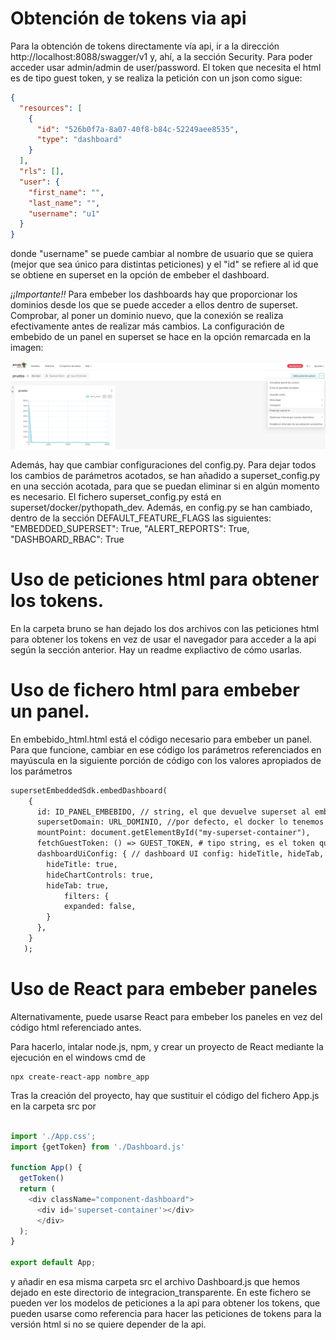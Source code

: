 # Obtención de tokens via api
Para la obtención de tokens directamente vía api, ir a la dirección http://localhost:8088/swagger/v1 y, ahí, a la sección Security. Para poder acceder usar admin/admin de user/password.
El token que necesita el html es de tipo guest token, y se realiza la petición con un json como sigue:

```json
{
  "resources": [
    {
      "id": "526b0f7a-8a07-40f8-b84c-52249aee8535",
      "type": "dashboard"
    }
  ],
  "rls": [],
  "user": {
    "first_name": "",
    "last_name": "",
    "username": "u1"
  }
}
```
donde "username" se puede cambiar al nombre de usuario que se quiera (mejor que sea único para distintas peticiones) y el "id" se refiere al id que se obtiene en superset en la opción de embeber el dashboard.

*¡¡Importante!!* Para embeber los dashboards hay que proporcionar los dominios desde los que se puede acceder a ellos dentro de superset. Comprobar, al poner un dominio nuevo, que la conexión se realiza efectivamente antes de realizar más cambios.
La configuración de embebido de un panel en superset se hace en la opción remarcada en la imagen:

![](images/embeber_panel_1.png)

Además, hay que cambiar configuraciones del config.py. Para dejar todos los cambios de parámetros acotados, se han añadido a superset_config.py en una sección acotada, para que se puedan eliminar si en algún momento es necesario. El fichero superset_config.py está en superset/docker/pythopath_dev. Además, en config.py se han cambiado, dentro de la sección DEFAULT_FEATURE_FLAGS las siguientes: "EMBEDDED_SUPERSET": True, "ALERT_REPORTS": True, "DASHBOARD_RBAC": True

# Uso de peticiones html para obtener los tokens.
En la carpeta bruno se han dejado los dos archivos con las peticiones html para obtener los tokens en vez de usar el navegador para acceder a la api según la sección anterior. Hay un readme expliactivo de cómo usarlas.

# Uso de fichero html para embeber un panel.
En embebido_html.html está el código necesario para embeber un panel. Para que funcione, cambiar en ese código los parámetros referenciados en mayúscula en la siguiente porción de código con los valores apropiados de los parámetros 
```html
supersetEmbeddedSdk.embedDashboard(
    { 
      id: ID_PANEL_EMBEBIDO, // string, el que devuelve superset al embeber panel según la imagen mostrada en la sección anterior 
      supersetDomain: URL_DOMINIO, //por defecto, el docker lo tenemos montado en http://localhost:8088  
      mountPoint: document.getElementById("my-superset-container"),
      fetchGuestToken: () => GUEST_TOKEN, # tipo string, es el token que se devuelve vía api con la consulta anterior (se puede consultar a la api con get/post) 
      dashboardUiConfig: { // dashboard UI config: hideTitle, hideTab, hideChartControls, filters.visible, filters.expanded (optional)
        hideTitle: true,
        hideChartControls: true,
        hideTab: true,
            filters: {
            expanded: false,
        }
      },
    }
   );
```

# Uso de React para embeber paneles
Alternativamente, puede usarse React para embeber los paneles en vez del código html referenciado antes.

Para hacerlo, intalar node.js, npm, y crear un proyecto de React mediante la ejecución en el windows cmd de
```console
npx create-react-app nombre_app
```

Tras la creación del proyecto, hay que sustituir el código del fichero App.js en la carpeta src por
```javascript

import './App.css';
import {getToken} from './Dashboard.js'

function App() {
  getToken()
  return (
    <div className="component-dashboard">
      <div id='superset-container'></div>
      </div>
  );
}

export default App;
```
y añadir en esa misma carpeta src el archivo Dashboard.js que hemos dejado en este directorio de integracion_transparente. En este fichero se pueden ver los modelos de peticiones a la api para obtener los tokens, que pueden usarse como referencia para hacer las peticiones de tokens para la versión html si no se quiere depender de la api.
